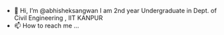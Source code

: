 - 👋 Hi, I’m @abhisheksangwan
I am 2nd year Undergraduate in Dept. of Civil Engineering , IIT KANPUR
- 📫 How to reach me ...

<!---
abhisheksangwan/abhisheksangwan is a ✨ special ✨ repository because its `README.md` (this file) appears on your GitHub profile.
You can click the Preview link to take a look at your changes.
--->
